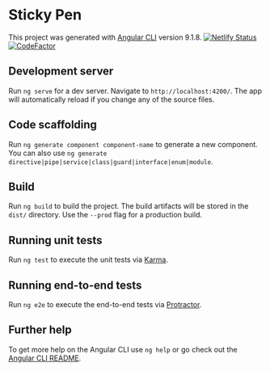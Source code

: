 # Sticky Pen

This project was generated with [Angular CLI](https://github.com/angular/angular-cli) version 9.1.8.
[![Netlify Status](https://api.netlify.com/api/v1/badges/4b1d16ae-84c3-4960-ae6d-40ed0616b3e0/deploy-status)](https://app.netlify.com/sites/sticky-pen/deploys)
[![CodeFactor](https://www.codefactor.io/repository/github/sefatanam/sticky-pen/badge)](https://www.codefactor.io/repository/github/sefatanam/sticky-pen)
## Development server

Run `ng serve` for a dev server. Navigate to `http://localhost:4200/`. The app will automatically reload if you change any of the source files.

## Code scaffolding

Run `ng generate component component-name` to generate a new component. You can also use `ng generate directive|pipe|service|class|guard|interface|enum|module`.

## Build

Run `ng build` to build the project. The build artifacts will be stored in the `dist/` directory. Use the `--prod` flag for a production build.

## Running unit tests

Run `ng test` to execute the unit tests via [Karma](https://karma-runner.github.io).

## Running end-to-end tests

Run `ng e2e` to execute the end-to-end tests via [Protractor](http://www.protractortest.org/).

## Further help

To get more help on the Angular CLI use `ng help` or go check out the [Angular CLI README](https://github.com/angular/angular-cli/blob/master/README.md).
